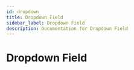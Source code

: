 ```yaml
---
id: dropdown
title: Dropdown Field
sidebar_label: Dropdown Field
description: Documentation for Dropdown Field
---
```


# Dropdown Field
